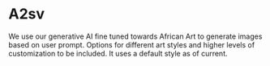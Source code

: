 # A2sv
We use our generative AI fine tuned towards African Art to generate images based on user prompt. Options for different art styles and higher levels of customization to be included.
It uses a default style as of current.
